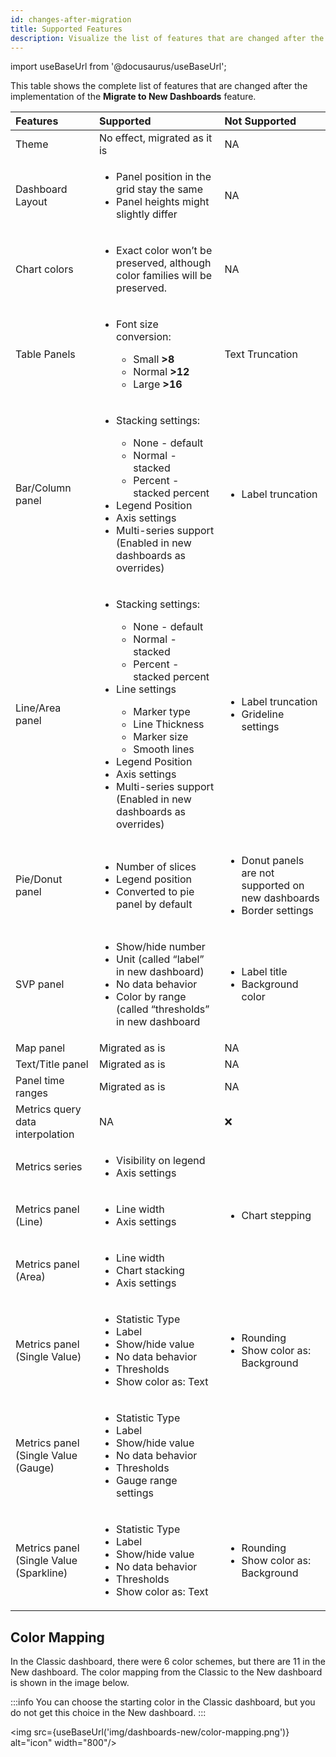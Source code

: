 ```yaml
---
id: changes-after-migration
title: Supported Features
description: Visualize the list of features that are changed after the implementation of the **Migrate to New Dashboards** feature.
---
```

import useBaseUrl from '@docusaurus/useBaseUrl';

This table shows the complete list of features that are changed after the implementation of the **Migrate to New Dashboards** feature.

| Features |  Supported    |   Not Supported   |
| :--------   | :-------------    |   :------------  |  
| Theme      | No effect, migrated as it is | NA  |
| Dashboard Layout | <ul> <li>Panel position in the grid stay the same</li> <li>Panel heights might slightly differ</li> </ul> | NA |
| Chart colors | <ul> <li>Exact color won’t be preserved, although color families will be preserved.</li> </ul> |  NA |
| Table Panels | <ul><li>Font size conversion:</li> <ul> <li>Small **>8**</li> <li>Normal **>12**</li> <li>Large **>16**</li> </ul> </ul> | Text Truncation |
| Bar/Column panel | <ul><li>Stacking settings:</li> <ul> <li>None - default</li>  <li>Normal - stacked</li> <li>Percent - stacked percent</li> </ul> <li>Legend Position</li> <li>Axis settings</li> <li>Multi-series support (Enabled in new dashboards as overrides)</li></ul> | <ul> <li>Label truncation </li> </ul> |
| Line/Area panel | <ul><li>Stacking settings:</li> <ul> <li>None - default</li>  <li>Normal - stacked</li> <li>Percent - stacked percent</li> </ul> <li>Line settings </li> <ul> <li>Marker type</li> <li>Line Thickness</li> <li>Marker size</li> <li>Smooth lines</li></ul> <li>Legend Position</li> <li>Axis settings</li> <li>Multi-series support (Enabled in new dashboards as overrides)</li> </ul> | <ul> <li>Label truncation</li> <li>Grideline settings</li> </ul> |
| Pie/Donut panel | <ul> <li>Number of slices</li> <li>Legend position</li> <li>Converted to pie panel by default</li> </ul> | <ul><li>Donut panels are not supported on new dashboards</li> <li>Border settings</li> </ul> |
| SVP panel | <ul> <li>Show/hide number</li> <li>Unit (called “label” in new dashboard)</li> <li>No data behavior</li> <li>Color by range (called “thresholds” in new dashboard</li> </ul> |    <ul><li>Label title</li> <li>Background color</li> </ul> |
| Map panel |  Migrated as is |  NA |
| Text/Title panel | Migrated as is | NA |
| Panel time ranges | Migrated as is |   NA  |
| Metrics query data interpolation | NA  |  ❌  |
| Metrics series  | <ul><li>Visibility on legend</li> <li>Axis settings</li> </ul>
| Metrics panel (Line) | <ul><li>Line width</li> <li>Axis settings</li> </ul> | <ul> <li>Chart stepping</li> </ul> |
| Metrics panel (Area) | <ul> <li>Line width</li> <li>Chart stacking</li> <li>Axis settings</li> </ul> |
| Metrics panel (Single Value) | <ul> <li>Statistic Type</li> <li>Label</li> <li>Show/hide value</li>  <li>No data behavior</li> <li>Thresholds</li> <li>Show color as: Text</li> </ul> | <ul><li>Rounding</li> <li>Show color as: Background</li> </ul> |
| Metrics panel (Single Value (Gauge) | <ul><li>Statistic Type</li> <li>Label</li>  <li>Show/hide value</li>  <li>No data behavior</li> <li>Thresholds</li> <li>Gauge range settings</li> </ul> |
| Metrics panel (Single Value (Sparkline) | <ul> <li>Statistic Type</li> <li>Label</li>  <li>Show/hide value</li>  <li>No data behavior</li> <li>Thresholds</li> <li>Show color as: Text</li> </ul>| <ul><li>Rounding</li> <li>Show color as: Background</li> </ul>

## Color Mapping

In the Classic dashboard, there were 6 color schemes, but there are 11 in the New dashboard. The color mapping from the Classic to the New dashboard is shown in the image below.

:::info
You can choose the starting color in the Classic dashboard, but you do not get this choice in the New dashboard.
:::

<img src={useBaseUrl('img/dashboards-new/color-mapping.png')} alt="icon" width="800"/>
